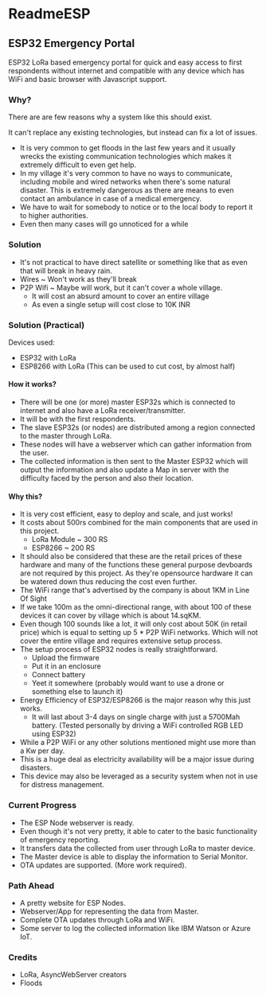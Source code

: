 # ReadmeESP

## ESP32 Emergency Portal

ESP32 LoRa based emergency portal for quick and easy access to first respondents without internet and compatible with any device which has WiFi and basic browser with Javascript support.

### Why?

There are are few reasons why a system like this should exist.

It can't replace any existing technologies, but instead can fix a lot of issues.

* It is very common to get floods in the last few years and it usually wrecks the existing communication technologies which makes it extremely difficult to even get help.
* In my village it's very common to have no ways to communicate, including mobile and wired networks when there's some natural disaster. This is extremely dangerous as there are means to even contact an ambulance in case of a medical emergency.
* We have to wait for somebody to notice or to the local body to report it to higher authorities.
* Even then many cases will go unnoticed for a while

### Solution

* It's not practical to have direct satellite or something like that as even that will break in heavy rain.
* Wires \~ Won't work as they'll break
* P2P Wifi \~ Maybe will work, but it can't cover a whole village.
  * It will cost an absurd amount to cover an entire village
  * As even a single setup will cost close to 10K INR

### Solution (Practical)

Devices used:

* ESP32 with LoRa
* ESP8266 with LoRa (This can be used to cut cost, by almost half)

#### How it works?

* There will be one (or more) master ESP32s which is connected to internet and also have a LoRa receiver/transmitter.
* It will be with the first respondents.
* The slave ESP32s (or nodes) are distributed among a region connected to the master through LoRa.
* These nodes will have a webserver which can gather information from the user.
* The collected information is then sent to the Master ESP32 which will output the information and also update a Map in server with the difficulty faced by the person and also their location.

#### Why this?

* It is very cost efficient, easy to deploy and scale, and just works!
* It costs about 500rs combined for the main components that are used in this project.
  * LoRa Module \~ 300 RS
  * ESP8266 \~ 200 RS
* It should also be considered that these are the retail prices of these hardware and many of the functions these general purpose devboards are not required by this project. As they're opensource hardware it can be watered down thus reducing the cost even further.
* The WiFi range that's advertised by the company is about 1KM in Line Of Sight
* If we take 100m as the omni-directional range, with about 100 of these devices it can cover by village which is about 14.sqKM.
* Even though 100 sounds like a lot, it will only cost about 50K (in retail price) which is equal to setting up 5 \* P2P WiFi networks. Which will not cover the entire village and requires extensive setup process.
* The setup process of ESP32 nodes is really straightforward.
  * Upload the firmware
  * Put it in an enclosure
  * Connect battery
  * Yeet it somewhere (probably would want to use a drone or something else to launch it)
* Energy Efficiency of ESP32/ESP8266 is the major reason why this just works.
  * It will last about 3-4 days on single charge with just a 5700Mah battery. (Tested personally by driving a WiFi controlled RGB LED using ESP32)
* While a P2P WiFi or any other solutions mentioned might use more than a Kw per day.
* This is a huge deal as electricity availability will be a major issue during disasters.
* This device may also be leveraged as a security system when not in use for distress management.

### Current Progress

* The ESP Node webserver is ready.
* Even though it's not very pretty, it able to cater to the basic functionality of emergency reporting.
* It transfers data the collected from user through LoRa to master device.
* The Master device is able to display the information to Serial Monitor.
* OTA updates are supported. (More work required).

### Path Ahead

* A pretty website for ESP Nodes.
* Webserver/App for representing the data from Master.
* Complete OTA updates through LoRa and WiFi.
* Some server to log the collected information like IBM Watson or Azure IoT.

### Credits

* LoRa, AsyncWebServer creators
* Floods
